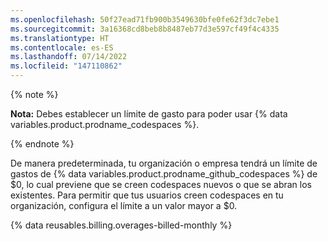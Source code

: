 ```yaml
---
ms.openlocfilehash: 50f27ead71fb900b3549630bfe0fe62f3dc7ebe1
ms.sourcegitcommit: 3a16368cd8beb8b8487eb77d3e597cf49f4c4335
ms.translationtype: HT
ms.contentlocale: es-ES
ms.lasthandoff: 07/14/2022
ms.locfileid: "147110862"
---
```

{% note %}

**Nota:** Debes establecer un límite de gasto para poder usar {% data variables.product.prodname_codespaces %}.

{% endnote %}

De manera predeterminada, tu organización o empresa tendrá un límite de gastos de {% data variables.product.prodname_github_codespaces %} de $0, lo cual previene que se creen codespaces nuevos o que se abran los existentes. Para permitir que tus usuarios creen codespaces en tu organización, configura el límite a un valor mayor a $0.

{% data reusables.billing.overages-billed-monthly %}
